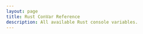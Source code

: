 ```yaml
---
layout: page
title: Rust ConVar Reference
description: All available Rust console variables.
---
```


<script setup>
    import RustConVarReference from '@/components/RustConVarReference.vue'
</script>

<RustConVarReference />
